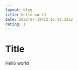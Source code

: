 ```yaml
---
layout: blog
title: hello world
date: 2022-07-18T12:15:43.235Z
rating: 1
---
```


# Title

Hello world
